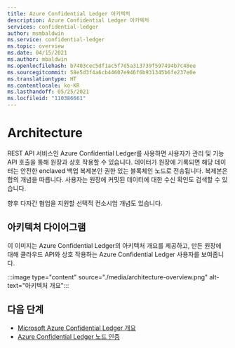 ```yaml
---
title: Azure Confidential Ledger 아키텍처
description: Azure Confidential Ledger 아키텍처
services: confidential-ledger
author: msmbaldwin
ms.service: confidential-ledger
ms.topic: overview
ms.date: 04/15/2021
ms.author: mbaldwin
ms.openlocfilehash: b7403cec5df1ac5f7d5a313739f597494b7c48ee
ms.sourcegitcommit: 58e5d3f4a6cb44607e946f6b931345b6fe237e0e
ms.translationtype: HT
ms.contentlocale: ko-KR
ms.lasthandoff: 05/25/2021
ms.locfileid: "110386661"
---
```

# <a name="architecture"></a>Architecture

REST API 서비스인 Azure Confidential Ledger를 사용하면 사용자가 관리 및 기능 API 호출을 통해 원장과 상호 작용할 수 있습니다.  데이터가 원장에 기록되면 해당 데이터는 안전한 enclaved 백업 복제본인 권한 있는 블록체인 노드로 전송됩니다. 복제본은 합의 개념을 따릅니다. 사용자는 원장에 커밋된 데이터에 대한 수신 확인도 검색할 수 있습니다.

향후 다자간 협업을 지원할 선택적 컨소시엄 개념도 있습니다.

## <a name="architecture-diagram"></a>아키텍처 다이어그램

이 이미지는 Azure Confidential Ledger의 아키텍처 개요를 제공하고, 만든 원장에 대해 클라우드 API와 상호 작용하는 Azure Confidential Ledger 사용자를 보여줍니다.

:::image type="content" source="./media/architecture-overview.png" alt-text="아키텍처 개요":::

## <a name="next-steps"></a>다음 단계

- [Microsoft Azure Confidential Ledger 개요](overview.md)
- [Azure Confidential Ledger 노드 인증](authenticate-ledger-nodes.md)
